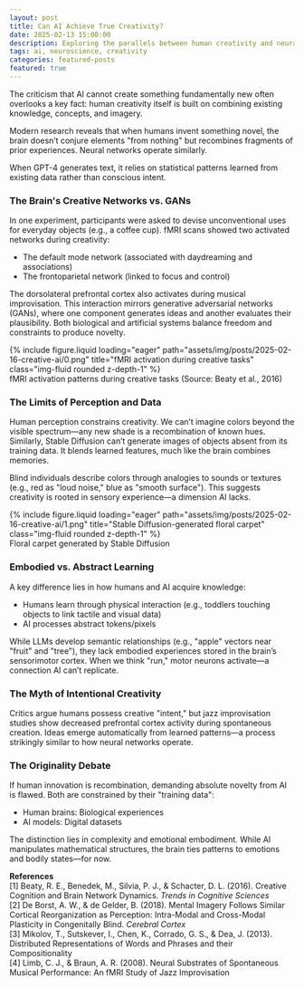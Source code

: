 ```yaml
---
layout: post
title: Can AI Achieve True Creativity?
date: 2025-02-13 15:00:00
description: Exploring the parallels between human creativity and neural networks
tags: ai, neuroscience, creativity
categories: featured-posts
featured: true
---
```


The criticism that AI cannot create something fundamentally new often overlooks a key fact: human creativity itself is built on combining existing knowledge, concepts, and imagery. 

Modern research reveals that when humans invent something novel, the brain doesn’t conjure elements "from nothing" but recombines fragments of prior experiences. Neural networks operate similarly. 

When GPT-4 generates text, it relies on statistical patterns learned from existing data rather than conscious intent.

### The Brain's Creative Networks vs. GANs
In one experiment, participants were asked to devise unconventional uses for everyday objects (e.g., a coffee cup). fMRI scans showed two activated networks during creativity: 

- The default mode network (associated with daydreaming and associations)
- The frontoparietal network (linked to focus and control)

The dorsolateral prefrontal cortex also activates during musical improvisation. This interaction mirrors generative adversarial networks (GANs), where one component generates ideas and another evaluates their plausibility. Both biological and artificial systems balance freedom and constraints to produce novelty.

<div class="row">
    <div class="col-sm mt-3 mt-md-0">
        {% include figure.liquid loading="eager" path="assets/img/posts/2025-02-16-creative-ai/0.png" title="fMRI activation during creative tasks" class="img-fluid rounded z-depth-1" %}
    </div>
</div>
<div class="caption">
    fMRI activation patterns during creative tasks (Source: Beaty et al., 2016)
</div>

### The Limits of Perception and Data
Human perception constrains creativity. We can’t imagine colors beyond the visible spectrum—any new shade is a recombination of known hues. Similarly, Stable Diffusion can’t generate images of objects absent from its training data. It blends learned features, much like the brain combines memories.

Blind individuals describe colors through analogies to sounds or textures (e.g., red as "loud noise," blue as "smooth surface"). This suggests creativity is rooted in sensory experience—a dimension AI lacks.

<div class="row">
    <div class="col-sm mt-3 mt-md-0">
        {% include figure.liquid loading="eager" path="assets/img/posts/2025-02-16-creative-ai/1.png" title="Stable Diffusion-generated floral carpet" class="img-fluid rounded z-depth-1" %}
    </div>
</div>
<div class="caption">
    Floral carpet generated by Stable Diffusion
</div>

### Embodied vs. Abstract Learning
A key difference lies in how humans and AI acquire knowledge:
- Humans learn through physical interaction (e.g., toddlers touching objects to link tactile and visual data)
- AI processes abstract tokens/pixels 

While LLMs develop semantic relationships (e.g., "apple" vectors near "fruit" and "tree"), they lack embodied experiences stored in the brain’s sensorimotor cortex. When we think "run," motor neurons activate—a connection AI can’t replicate.

### The Myth of Intentional Creativity
Critics argue humans possess creative "intent," but jazz improvisation studies show decreased prefrontal cortex activity during spontaneous creation. Ideas emerge automatically from learned patterns—a process strikingly similar to how neural networks operate.

### The Originality Debate
If human innovation is recombination, demanding absolute novelty from AI is flawed. Both are constrained by their "training data":
- Human brains: Biological experiences
- AI models: Digital datasets

The distinction lies in complexity and emotional embodiment. While AI manipulates mathematical structures, the brain ties patterns to emotions and bodily states—for now.

**References**  
[1] Beaty, R. E., Benedek, M., Silvia, P. J., & Schacter, D. L. (2016). Creative Cognition and Brain Network Dynamics. *Trends in Cognitive Sciences*  
[2] De Borst, A. W., & de Gelder, B. (2018). Mental Imagery Follows Similar Cortical Reorganization as Perception: Intra-Modal and Cross-Modal Plasticity in Congenitally Blind. *Cerebral Cortex*  
[3] Mikolov, T., Sutskever, I., Chen, K., Corrado, G. S., & Dea, J. (2013). Distributed Representations of Words and Phrases and their Compositionality  
[4] Limb, C. J., & Braun, A. R. (2008). Neural Substrates of Spontaneous Musical Performance: An fMRI Study of Jazz Improvisation